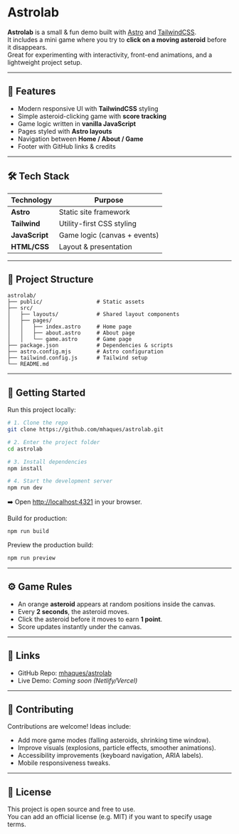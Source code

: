 # Astrolab

**Astrolab** is a small & fun demo built with [Astro](https://astro.build/) and [TailwindCSS](https://tailwindcss.com/).  
It includes a mini game where you try to **click on a moving asteroid** before it disappears.  
Great for experimenting with interactivity, front-end animations, and a lightweight project setup.

---

## 🚀 Features

- Modern responsive UI with **TailwindCSS** styling  
- Simple asteroid-clicking game with **score tracking**  
- Game logic written in **vanilla JavaScript**  
- Pages styled with **Astro layouts**  
- Navigation between **Home / About / Game**  
- Footer with GitHub links & credits  

---

## 🛠️ Tech Stack

| Technology     | Purpose                          |
|----------------|----------------------------------|
| **Astro**      | Static site framework            |
| **Tailwind**   | Utility-first CSS styling        |
| **JavaScript** | Game logic (canvas + events)     |
| **HTML/CSS**   | Layout & presentation            |

---

## 📁 Project Structure

```plaintext
astrolab/
├── public/                 # Static assets
├── src/
│   ├── layouts/            # Shared layout components
│   ├── pages/
│   │   ├── index.astro     # Home page
│   │   ├── about.astro     # About page
│   │   └── game.astro      # Game page
├── package.json            # Dependencies & scripts
├── astro.config.mjs        # Astro configuration
├── tailwind.config.js      # Tailwind setup
└── README.md
```

---

## 🚧 Getting Started

Run this project locally:

```bash
# 1. Clone the repo
git clone https://github.com/mhaques/astrolab.git

# 2. Enter the project folder
cd astrolab

# 3. Install dependencies
npm install

# 4. Start the development server
npm run dev
```

➡️ Open [http://localhost:4321](http://localhost:4321) in your browser.

Build for production:

```bash
npm run build
```

Preview the production build:

```bash
npm run preview
```

---

## ⚙️ Game Rules

- An orange **asteroid** appears at random positions inside the canvas.  
- Every **2 seconds**, the asteroid moves.  
- Click the asteroid before it moves to earn **1 point**.  
- Score updates instantly under the canvas.  

---

## 🔗 Links

- GitHub Repo: [mhaques/astrolab](https://github.com/mhaques/astrolab)  
- Live Demo: *Coming soon (Netlify/Vercel)*  

---

## 🤝 Contributing

Contributions are welcome! Ideas include:

- Add more game modes (falling asteroids, shrinking time window).  
- Improve visuals (explosions, particle effects, smoother animations).  
- Accessibility improvements (keyboard navigation, ARIA labels).  
- Mobile responsiveness tweaks.  

---

## 📜 License

This project is open source and free to use.  
You can add an official license (e.g. MIT) if you want to specify usage terms.
